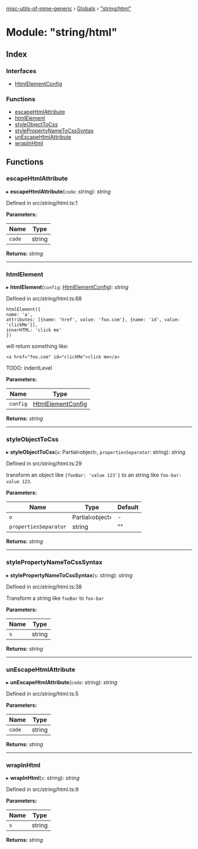 [misc-utils-of-mine-generic](../README.md) › [Globals](../globals.md) › ["string/html"](_string_html_.md)

# Module: "string/html"

## Index

### Interfaces

* [HtmlElementConfig](../interfaces/_string_html_.htmlelementconfig.md)

### Functions

* [escapeHtmlAttribute](_string_html_.md#escapehtmlattribute)
* [htmlElement](_string_html_.md#htmlelement)
* [styleObjectToCss](_string_html_.md#styleobjecttocss)
* [stylePropertyNameToCssSyntax](_string_html_.md#stylepropertynametocsssyntax)
* [unEscapeHtmlAttribute](_string_html_.md#unescapehtmlattribute)
* [wrapInHtml](_string_html_.md#wrapinhtml)

## Functions

###  escapeHtmlAttribute

▸ **escapeHtmlAttribute**(`code`: string): *string*

Defined in src/string/html.ts:1

**Parameters:**

Name | Type |
------ | ------ |
`code` | string |

**Returns:** *string*

___

###  htmlElement

▸ **htmlElement**(`config`: [HtmlElementConfig](../interfaces/_string_html_.htmlelementconfig.md)): *string*

Defined in src/string/html.ts:68

```
htmlElement({
name: 'a',
attributes: [{name: 'href', value: 'foo.com'}, {name: 'id', value: 'clickMe'}],
innerHTML: 'click me'
})
```
will return something like:

```
<a href="foo.com" id="clickMe">click me</a>
```

TODO: indentLevel

**Parameters:**

Name | Type |
------ | ------ |
`config` | [HtmlElementConfig](../interfaces/_string_html_.htmlelementconfig.md) |

**Returns:** *string*

___

###  styleObjectToCss

▸ **styleObjectToCss**(`o`: Partial‹object›, `propertiesSeparator`: string): *string*

Defined in src/string/html.ts:29

transform an object like `{fooBar: 'value 123'}` to an string like `foo-bar: value 123`.

**Parameters:**

Name | Type | Default |
------ | ------ | ------ |
`o` | Partial‹object› | - |
`propertiesSeparator` | string | "" |

**Returns:** *string*

___

###  stylePropertyNameToCssSyntax

▸ **stylePropertyNameToCssSyntax**(`s`: string): *string*

Defined in src/string/html.ts:38

Transform a string like `fooBar` to `foo-bar`

**Parameters:**

Name | Type |
------ | ------ |
`s` | string |

**Returns:** *string*

___

###  unEscapeHtmlAttribute

▸ **unEscapeHtmlAttribute**(`code`: string): *string*

Defined in src/string/html.ts:5

**Parameters:**

Name | Type |
------ | ------ |
`code` | string |

**Returns:** *string*

___

###  wrapInHtml

▸ **wrapInHtml**(`s`: string): *string*

Defined in src/string/html.ts:9

**Parameters:**

Name | Type |
------ | ------ |
`s` | string |

**Returns:** *string*
